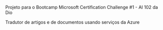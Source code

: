 Projeto para o Bootcamp Microsoft Certification Challenge #1 - AI 102 da Dio

Tradutor de artigos e de documentos usando serviços da Azure
